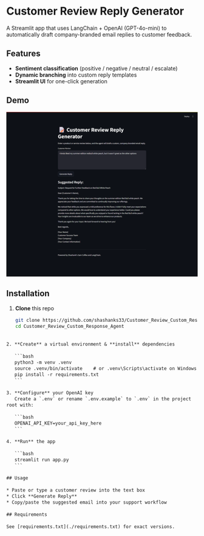 # Customer Review Reply Generator

A Streamlit app that uses LangChain + OpenAI (GPT-4o-mini) to automatically draft company-branded email replies to customer feedback.

## Features

- **Sentiment classification** (positive / negative / neutral / escalate)  
- **Dynamic branching** into custom reply templates  
- **Streamlit UI** for one-click generation  

## Demo

![Screenshot of the app](./screenshot.png)

## Installation

1. **Clone** this repo  
   ```bash
   git clone https://github.com/shashanks33/Customer_Review_Custom_Response_Agent.git
   cd Customer_Review_Custom_Response_Agent
````

2. **Create** a virtual environment & **install** dependencies

   ```bash
   python3 -m venv .venv
   source .venv/bin/activate    # or .venv\Scripts\activate on Windows
   pip install -r requirements.txt
   ```

3. **Configure** your OpenAI key
   Create a `.env` or rename `.env.example` to `.env` in the project root with:

   ```bash
   OPENAI_API_KEY=your_api_key_here
   ```

4. **Run** the app

   ```bash
   streamlit run app.py
   ```

## Usage

* Paste or type a customer review into the text box
* Click **Generate Reply**
* Copy/paste the suggested email into your support workflow

## Requirements

See [requirements.txt](./requirements.txt) for exact versions.
